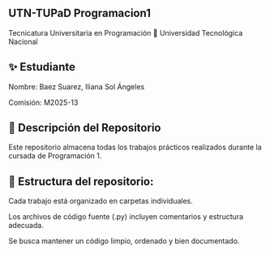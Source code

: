 ## UTN-TUPaD Programacion1
Tecnicatura Universitaria en Programación
📍 Universidad Tecnológica Nacional

## ✨ Estudiante
Nombre: Baez Suarez, Iliana Sol Ángeles

Comisión: M2025-13

## 📂 Descripción del Repositorio
Este repositorio almacena todas los trabajos prácticos realizados durante la cursada de Programación 1.

## 📌 Estructura del repositorio:

Cada trabajo está organizado en carpetas individuales.

Los archivos de código fuente (.py) incluyen comentarios y estructura adecuada.

Se busca mantener un código limpio, ordenado y bien documentado.

